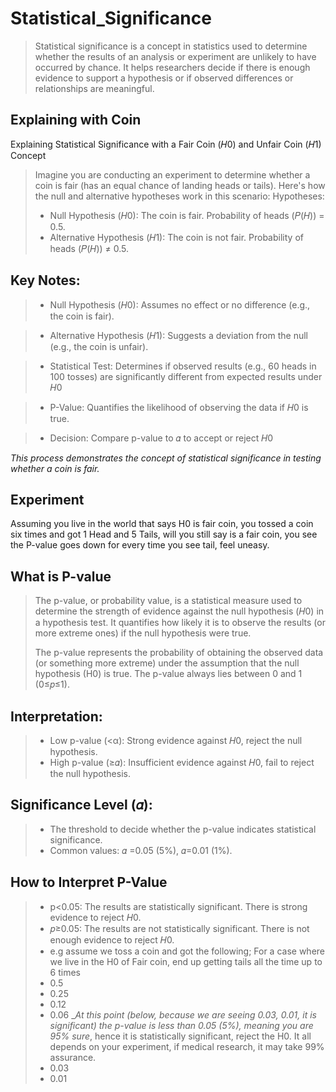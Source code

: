 # Statistical_Significance
> Statistical significance is a concept in statistics used to determine whether the results of an analysis or experiment are unlikely to have occurred by chance. It helps researchers decide if there is enough evidence to support a hypothesis or if observed differences or relationships are meaningful.

## Explaining with Coin
Explaining Statistical Significance with a Fair Coin (𝐻0) and Unfair Coin (𝐻1) Concept
> Imagine you are conducting an experiment to determine whether a coin is fair (has an equal chance of landing heads or tails). Here's how the null and alternative hypotheses work in this scenario:
> Hypotheses:
> + Null Hypothesis (𝐻0): The coin is fair. Probability of heads (𝑃(𝐻)) = 0.5.
> + Alternative Hypothesis (𝐻1): The coin is not fair. Probability of heads (𝑃(𝐻)) ≠ 0.5.

## Key Notes:
> + Null Hypothesis (𝐻0): Assumes no effect or no difference (e.g., the coin is fair).

> + Alternative Hypothesis (𝐻1): Suggests a deviation from the null (e.g., the coin is unfair).

> + Statistical Test: Determines if observed results (e.g., 60 heads in 100 tosses) are significantly different from expected results under 𝐻0

> + P-Value: Quantifies the likelihood of observing the data if 𝐻0 is true.

> + Decision: Compare p-value to 𝛼 to accept or reject 𝐻0​

_This process demonstrates the concept of statistical significance in testing whether a coin is fair._

## Experiment
Assuming you live in the world that says H0 is fair coin, you tossed a coin six times and got 1 Head and 5 Tails, will you still say is a fair coin, you see the P-value goes down for every time you see tail, feel uneasy.

## What is P-value
> The p-value, or probability value, is a statistical measure used to determine the strength of evidence against the null hypothesis (𝐻0) in a hypothesis test. It quantifies how likely it is to observe the results (or more extreme ones) if the null hypothesis were true.
> 
> The p-value represents the probability of obtaining the observed data (or something more extreme) under the assumption that the null hypothesis (H0) is true.
> The p-value always lies between 0 and 1 (0≤𝑝≤1).

## Interpretation:
> + Low p-value (<α): Strong evidence against 𝐻0, reject the null hypothesis.
> + High p-value (≥𝛼): Insufficient evidence against 𝐻0, fail to reject the null hypothesis.

## Significance Level (𝛼):
> + The threshold to decide whether the p-value indicates statistical significance.
> + Common values: 𝛼 =0.05 (5%), 𝛼=0.01 (1%).

## How to Interpret P-Value
> + p<0.05: The results are statistically significant. There is strong evidence to reject 𝐻0.
> + 𝑝≥0.05: The results are not statistically significant. There is not enough evidence to reject 𝐻0.
> + e.g assume we toss a coin and got the following; For a case where we live in the H0 of Fair coin, end up getting tails all the time up to 6 times
> + 0.5
> + 0.25
> + 0.12
> + 0.06 __At this point (below, because we are seeing 0.03, 0.01, it is significant) the p-value is less than 0.05 (5%), meaning you are 95% sure_, hence it is statistically significant, reject the H0. It all depends on your experiment, if medical research, it may take 99% assurance.
> + 0.03
> + 0.01

